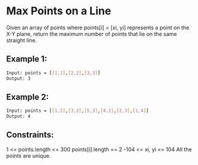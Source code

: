 # Max Points on a Line

Given an array of points where points[i] = [xi, yi] represents a point on the X-Y plane, return the maximum number of points that lie on the same straight line.

## Example 1:

```bash
Input: points = [[1,1],[2,2],[3,3]]
Output: 3
```

## Example 2:

```bash
Input: points = [[1,1],[3,2],[5,3],[4,1],[2,3],[1,4]]
Output: 4
```

## Constraints:

1 <= points.length <= 300
points[i].length == 2
-104 <= xi, yi <= 104
All the points are unique.